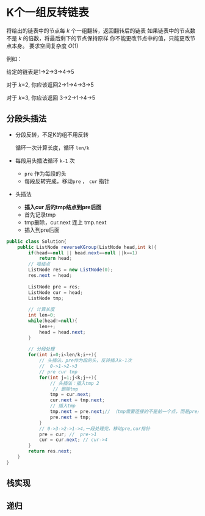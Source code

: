 # K个一组反转链表

将给出的链表中的节点每 *k* 个一组翻转，返回翻转后的链表
如果链表中的节点数不是 *k* 的倍数，将最后剩下的节点保持原样
你不能更改节点中的值，只能更改节点本身。
要求空间复杂度 *O*(1)

例如：

给定的链表是1→2→3→4→5

对于  *k*=2, 你应该返回2→1→4→3→5

对于  *k*=3, 你应该返回 3→2→1→4→5

## 分段头插法

- 分段反转，不足K的组不用反转

  循环一次计算长度，循环 `len/k`

- 每段用头插法循环 `k-1` 次

  - `pre` 作为每段的头
  - 每段反转完成，移动`pre` ， `cur` 指针

- 头插法

  - **插入cur 后的tmp结点到pre后面**
  - 首先记录tmp
  - tmp删除，cur.next 连上 tmp.next
  - 插入到pre后面

~~~java
public class Solution{
	public ListNode reverseKGroup(ListNode head,int k){
		if(head==null || head.next==null ||k==1) 
            return head;
        // 哑结点
        ListNode res = new ListNode(0);
        res.next = head;
        
        ListNode pre = res;
        ListNode cur = head;
        ListNode tmp;
            
        // 计算长度
        int len=0;
        while(head!=null){
            len++;
            head = head.next;
        }
        
        // 分段处理
        for(int i=0;i<len/k;i++){
            // 头插法，pre作为段的头，反转插入k-1次
            //  0->1->2->3
            // pre cur tmp
			for(int j=1;j<k;j++){
                // 头插法：插入tmp 2
                 // 删除tmp
                tmp = cur.next;  
                cur.next = tmp.next; 
                // 插入tmp
                tmp.next = pre.next;// （tmp需要连接的不是前一个点，而是pre后的点），tmp.next = cur是错误的
                pre.next = tmp;
            }
            // 0->3->2->1->4,一段处理完，移动pre,cur指针
            pre = cur; //  pre->1
            cur = cur.next; // cur->4
        }
		return res.next;        
	}
}
~~~



## 栈实现

## 递归



